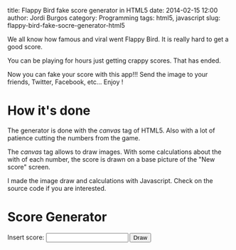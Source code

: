 title: Flappy Bird fake score generator in HTML5
date: 2014-02-15 12:00
author: Jordi Burgos
category: Programming
tags: html5, javascript
slug: flappy-bird-fake-socre-generator-html5

We all know how famous and viral went Flappy Bird. It is really hard to get a good score.

You can be playing for hours just getting crappy scores. That has ended.

Now you can fake your score with this app!!! Send the image to your friends, Twitter, Facebook, etc... Enjoy !

How it's done
=============

The generator is done with the *canvas* tag of HTML5. Also with a lot of patience cutting the numbers from the game.

The *canvas* tag allows to draw images. With some calculations about the with of each number,
the score is drawn on a base picture of the "New score" screen. 

I made the image draw and calculations with Javascript. Check on the source code if you are interested. 

Score Generator
================

Insert score: <input id="score" type="text"/> <button id="btn" onclick="draw()">Draw</button>


<canvas id="canvas" width="720" height="1280">
</canvas>

<script src="/js/flappyfake.js"/>

